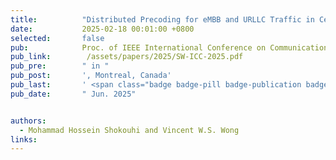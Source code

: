 ```yaml
---
title:          "Distributed Precoding for eMBB and URLLC Traffic in Cell-free O-RAN: A Multi-agent Reinforcement Learning Framework"
date:           2025-02-18 00:01:00 +0800
selected:       false
pub:            Proc. of IEEE International Conference on Communications (ICC)
pub_link:        /assets/papers/2025/SW-ICC-2025.pdf
pub_pre:        " in "
pub_post:       ', Montreal, Canada'
pub_last:       ' <span class="badge badge-pill badge-publication badge-info">#O-RAN</span>'
pub_date:       " Jun. 2025"


authors:
  - Mohammad Hossein Shokouhi and Vincent W.S. Wong
links:
---
```

